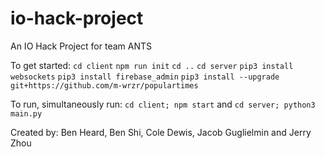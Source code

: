 # io-hack-project
An IO Hack Project for team ANTS

To get started:
`cd client`
`npm run init`
`cd ..`
`cd server`
`pip3 install websockets`
`pip3 install firebase_admin`
`pip3 install --upgrade git+https://github.com/m-wrzr/populartimes`

To run, simultaneously run:
`cd client; npm start` and
`cd server; python3 main.py`

Created by:
Ben Heard,
Ben Shi,
Cole Dewis,
Jacob Guglielmin and
Jerry Zhou
